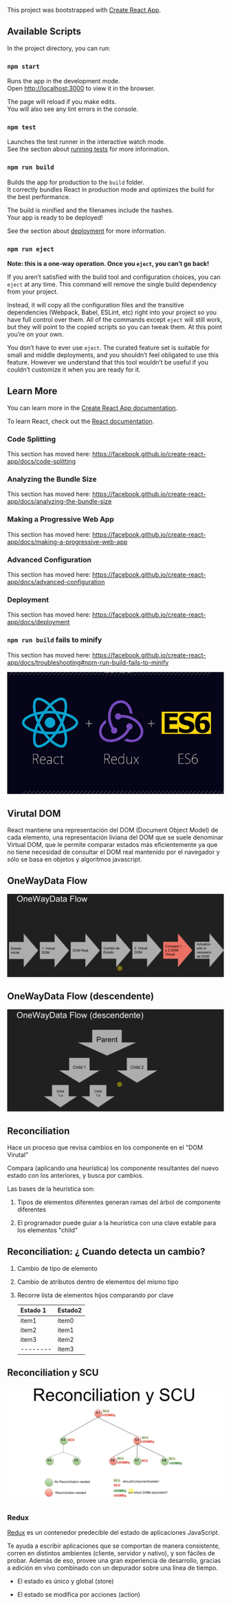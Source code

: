 This project was bootstrapped with [Create React App](https://github.com/facebook/create-react-app).

## Available Scripts

In the project directory, you can run:

### `npm start`

Runs the app in the development mode.<br />
Open [http://localhost:3000](http://localhost:3000) to view it in the browser.

The page will reload if you make edits.<br />
You will also see any lint errors in the console.

### `npm test`

Launches the test runner in the interactive watch mode.<br />
See the section about [running tests](https://facebook.github.io/create-react-app/docs/running-tests) for more information.

### `npm run build`

Builds the app for production to the `build` folder.<br />
It correctly bundles React in production mode and optimizes the build for the best performance.

The build is minified and the filenames include the hashes.<br />
Your app is ready to be deployed!

See the section about [deployment](https://facebook.github.io/create-react-app/docs/deployment) for more information.

### `npm run eject`

**Note: this is a one-way operation. Once you `eject`, you can’t go back!**

If you aren’t satisfied with the build tool and configuration choices, you can `eject` at any time. This command will remove the single build dependency from your project.

Instead, it will copy all the configuration files and the transitive dependencies (Webpack, Babel, ESLint, etc) right into your project so you have full control over them. All of the commands except `eject` will still work, but they will point to the copied scripts so you can tweak them. At this point you’re on your own.

You don’t have to ever use `eject`. The curated feature set is suitable for small and middle deployments, and you shouldn’t feel obligated to use this feature. However we understand that this tool wouldn’t be useful if you couldn’t customize it when you are ready for it.

## Learn More

You can learn more in the [Create React App documentation](https://facebook.github.io/create-react-app/docs/getting-started).

To learn React, check out the [React documentation](https://reactjs.org/).

### Code Splitting

This section has moved here: https://facebook.github.io/create-react-app/docs/code-splitting

### Analyzing the Bundle Size

This section has moved here: https://facebook.github.io/create-react-app/docs/analyzing-the-bundle-size

### Making a Progressive Web App

This section has moved here: https://facebook.github.io/create-react-app/docs/making-a-progressive-web-app

### Advanced Configuration

This section has moved here: https://facebook.github.io/create-react-app/docs/advanced-configuration

### Deployment

This section has moved here: https://facebook.github.io/create-react-app/docs/deployment

### `npm run build` fails to minify

This section has moved here: https://facebook.github.io/create-react-app/docs/troubleshooting#npm-run-build-fails-to-minify

![alt-text](https://github.com/German-1/WeatherApp/blob/master/public/images/React%20JS%2BRedux%2BES6.jpg)

## Virutal DOM

React mantiene una representación del DOM (Document Object Model) de cada elemento, una representación liviana del DOM que se suele denominar Virtual DOM, que le permite comparar estados más eficientemente ya que no tiene necesidad de consultar el DOM real mantenido por el navegador y sólo se basa en objetos  y algoritmos javascript.

## OneWayData Flow

![alt-text](https://github.com/German-1/WeatherApp/blob/master/public/images/OneWayDataFlow.png)

## OneWayData Flow (descendente)

![alt-text](https://github.com/German-1/WeatherApp/blob/master/public/images/OneWayDataFlow(descend).png)

## Reconciliation

Hace un proceso que revisa cambios en los componente en el "DOM Virutal"

Compara (aplicando una heurística) los componente resultantes del nuevo estado con los anteriores, y busca por cambios.

Las bases de la heurística son:

 1. Tipos de elementos diferentes generan ramas del árbol de componente     diferentes

 2. El programador puede guiar a la heurística con una clave estable para los elementos "child"

## Reconciliation: ¿ Cuando detecta un cambio?
 1. Cambio de tipo de elemento

 2. Cambio de atributos dentro de elementos del mismo tipo

 3. Recorre lista de elementos hijos comparando por clave

    |Estado 1|Estado2|
    |--------|-------|
    |item1   |item0  |
    |item2   |item1  |
    |item3   |item2  |
    |--------|item3  |


## Reconciliation y SCU

![alt-text](https://github.com/German-1/WeatherApp/blob/master/public/images/ReconciliationSCU.png)


### Redux

[Redux](https://es.redux.js.org/) es un contenedor predecible del estado de aplicaciones JavaScript.

Te ayuda a escribir aplicaciones que se comportan de manera consistente, corren en distintos ambientes (cliente, servidor y nativo), y son fáciles de probar. Además de eso, provee una gran experiencia de desarrollo, gracias a edición en vivo combinado con un depurador sobre una línea de tiempo.

 * El estado es único y global (store)

 * El estado se modifica por acciones (action)

